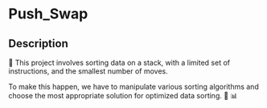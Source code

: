 #   Push_Swap
##  Description

📍  This project involves sorting data on a stack, with a limited set of instructions, and the smallest number of moves.

To make this happen, we have to manipulate various sorting algorithms and choose the most appropriate solution for optimized data sorting.
📘 📊
